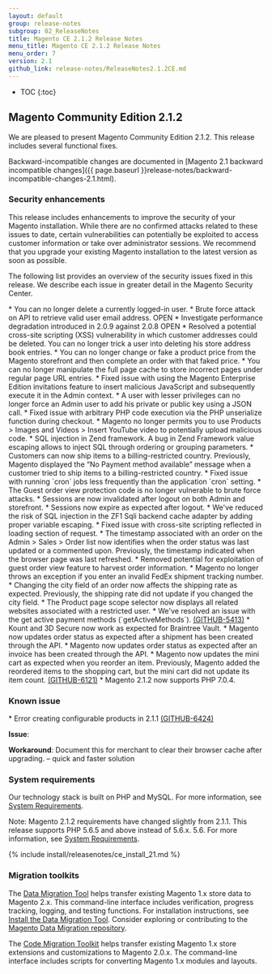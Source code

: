 ```yaml
---
layout: default
group: release-notes
subgroup: 02_ReleaseNotes
title: Magento CE 2.1.2 Release Notes
menu_title: Magento CE 2.1.2 Release Notes
menu_order: 7
version: 2.1
github_link: release-notes/ReleaseNotes2.1.2CE.md
---
```


*	TOC
{:toc}


## Magento Community Edition 2.1.2
We are pleased to present Magento Community Edition 2.1.2. This release includes several functional fixes.


Backward-incompatible changes are documented in [Magento 2.1 backward incompatible changes]({{ page.baseurl }}release-notes/backward-incompatible-changes-2.1.html).


### Security enhancements
This release includes enhancements to improve the security of your Magento installation. While there are no confirmed attacks related to these issues to date, certain vulnerabilities can potentially be exploited to access customer information or take over administrator sessions. We recommend that you upgrade your existing Magento installation to the latest version as soon as possible.

The following list provides an overview of the security issues fixed in this release. We describe each issue in greater detail in the Magento Security Center.



<!--- 57812/1539, 1543-->* You can no longer delete a currently logged-in user. 


<!--- 57800/1541-->* Brute force attack on API to retrieve valid user email address. OPEN


<!--- 57652-->* Investigate performance degradation introduced in 2.0.9 against 2.0.8 OPEN

<!--- 57581/1433-->* Resolved a potential cross-site scripting (XSS) vulnerability in which customer addresses could be deleted. You can no longer trick a user into deleting his store address book entries.  


<!--- 57565/1533-->* You can no longer change or fake a product price from the Magento storefront and then complete an order with that faked price. 


<!--- 57302/1338-->*  You can no longer manipulate the full page cache to store incorrect pages under regular page URL entries.

<!--- 56912/1488-->*  Fixed issue with using the Magento Enterprise Edition invitations feature to insert malicious JavaScript and subsequently execute it in the Admin context.  

<!--- 56901/1492-->*  A user with lesser privileges can no longer force an Admin user to add his private or public key using a JSON call. 


<!--- 56852/1484-->*  Fixed issue with arbitrary PHP code execution via the PHP unserialize function during checkout. 


<!--- 56594/1490-->*  Magento no longer permits you to use Products > Images and Videos > Insert YouTube video to potentially upload malicious code.



<!--- 56540/1480-->*  SQL injection in Zend framework. A bug in Zend Framework value escaping allows to inject SQL through ordering or grouping parameters. 


<!--- 55612-->*  Customers can now ship items to a billing-restricted country. Previously, Magento displayed the “No Payment method available” message when  a customer tried to ship  items to a billing-restricted country. 


<!--- 53971-->*  Fixed issue with running `cron` jobs less frequently than the application `cron` setting. 


<!--- 46026/1270-->* The Guest order view protection code is no longer vulnerable to brute force attacks.


<!--- 57965-->* Sessions are now invalidated after logout on both Admin and storefront. 

<!--- 55476/1478-->*  Sessions now expire as expected after logout. 



<!--- 58007/1544-->* We've reduced the risk of SQL injection in the ZF1 Sqli backend cache adapter by adding proper variable escaping. 


<!--- 57804/1539-->* Fixed issue with cross-site scripting reflected in loading section of request.


<!--- 56700/5719, 5890-->*  The timestamp associated with an order on the Admin > Sales > Order list now identifies when the  order status was last updated or a commented upon. Previously, the timestamp indicated when the browser page was last refreshed. 

<!--- 57463-->* Removed potential for exploitation of guest order view feature to harvest order information.  

<!--- 57460-->* Magento no longer throws an exception if you enter an invalid FedEx shipment tracking number.  

<!--- 57097-->* Changing the city field of an order now affects the shipping rate as expected. Previously, the shipping rate did not update if you changed the city field. 	

<!--- 57003-->* The Product page scope selector now displays all related websites associated with a restricted user. 

<!--- 56952-->* We've resolved an issue with the get active payment methods (`getActiveMethods`). <a href="https://github.com/magento/magento2/issues/5413" target="_blank">(GITHUB-5413)</a>

<!--- 56940-->* Kount and 3D Secure now work as expected for Braintree Vault. 

<!--- 56431-->* Magento now updates order status as expected after a shipment has been created through the API.

<!--- 56426-->* Magento now updates order status as expected after an invoice has been created through the API.


<!--- 54964-->* Magento now updates the mini cart as expected when you reorder an item. Previously, Magento added the reordered items to the shopping cart, but the mini cart did not update its item count. <a href="https://github.com/magento/magento2/issues/6121" target="_blank">(GITHUB-6121)</a> 

<!--- 54737, 55116-->* Magento 2.1.2 now supports PHP 7.0.4. 






<!--- DELETED:  (won't fix) 57578, CLONE: 58111, 57049, 57032, OMIT: 57878 (releasenotes),57845, 55862, 57294 (internal) -->



### Known issue

<!--- 58017-->* Error creating configurable products in 2.1.1 <a href="https://github.com/magento/magento2/issues/6424" target="_blank">(GITHUB-6424)</a>

**Issue**: 

**Workaround**: Document this for merchant to clear their browser cache after upgrading. – quick and faster solution





### System requirements
Our technology stack is built on PHP and MySQL. For more information, see
<a href="{{ page.baseurl }}install-gde/system-requirements.html" target="_blank">System Requirements</a>.

Note: Magento 2.1.2 requirements have changed slightly from 2.1.1. This release supports PHP 5.6.5 and above instead of 5.6.x.
 5.6. For more information, see
<a href="{{ page.baseurl }}install-gde/system-requirements.html" target="_blank">System Requirements</a>.


{% include install/releasenotes/ce_install_21.md %}



### Migration toolkits
The <a href="{{ page.baseurl }}migration/migration-migrate.html" target="_blank">Data Migration Tool</a> helps transfer existing Magento 1.x store data to Magento 2.x. This command-line interface includes verification, progress tracking, logging, and testing functions. For installation instructions, see  <a href="{{ page.baseurl }}migration/migration-tool-install.html" target="_blank">Install the Data Migration Tool</a>. Consider exploring or contributing to the <a href="https://github.com/magento/data-migration-tool" target="_blank"> Magento Data Migration repository</a>.

The <a href="https://github.com/magento/code-migration" target="_blank">Code Migration Toolkit</a> helps transfer existing Magento 1.x store extensions and customizations to Magento 2.0.x. The command-line interface includes scripts for converting Magento 1.x modules and layouts.
